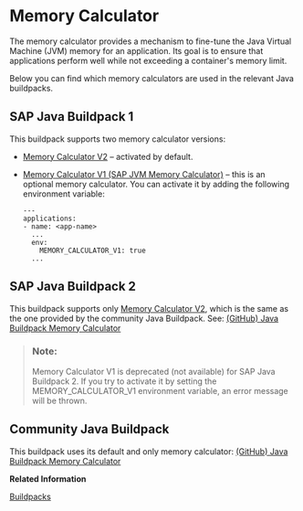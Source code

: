 <!-- loio505a71ae53e84c7a972bb6c34b4316fb -->

# Memory Calculator

The memory calculator provides a mechanism to fine-tune the Java Virtual Machine \(JVM\) memory for an application. Its goal is to ensure that applications perform well while not exceeding a container's memory limit.

Below you can find which memory calculators are used in the relevant Java buildpacks.



<a name="loio505a71ae53e84c7a972bb6c34b4316fb__section_kyg_nz3_k1c"/>

## SAP Java Buildpack 1

This buildpack supports two memory calculator versions:

-   [Memory Calculator V2](memory-calculator-v2-8eef959.md) – activated by default.

-   [Memory Calculator V1 \(SAP JVM Memory Calculator\)](memory-calculator-v1-sap-jvm-memory-calculator-c1059e0.md) – this is an optional memory calculator. You can activate it by adding the following environment variable:

    ```
    ---
    applications:
    - name: <app-name>
      ...
      env:
        MEMORY_CALCULATOR_V1: true
      ...
    ```




<a name="loio505a71ae53e84c7a972bb6c34b4316fb__section_qqb_4z3_k1c"/>

## SAP Java Buildpack 2

This buildpack supports only [Memory Calculator V2](memory-calculator-v2-8eef959.md), which is the same as the one provided by the community Java Buildpack. See: [\(GitHub\) Java Buildpack Memory Calculator](https://github.com/cloudfoundry/java-buildpack-memory-calculator)

> ### Note:  
> Memory Calculator V1 is deprecated \(not available\) for SAP Java Buildpack 2. If you try to activate it by setting the MEMORY\_CALCULATOR\_V1 environment variable, an error message will be thrown.



## Community Java Buildpack

This buildpack uses its default and only memory calculator: [\(GitHub\) Java Buildpack Memory Calculator](https://github.com/cloudfoundry/java-buildpack-memory-calculator) 

**Related Information**  


[Buildpacks](buildpacks-5e7fc02.md "")

